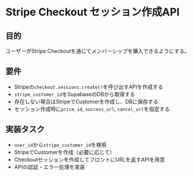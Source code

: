 
# Stripe Checkout セッション作成API

## 目的

ユーザーがStripe Checkoutを通じてメンバーシップを購入できるようにする。

## 要件

- Stripeの`checkout.sessions.create()`を呼び出すAPIを作成する
- `stripe_customer_id`をSupabaseのDBから取得する
- 存在しない場合はStripeでCustomerを作成し、DBに保存する
- セッション作成時に`price_id`, `success_url`, `cancel_url`を指定する

## 実装タスク

- `user_id`から`stripe_customer_id`を検索
- StripeでCustomerを作成（必要に応じて）
- Checkoutセッションを作成してフロントにURLを返すAPIを用意
- APIの認証・エラー処理を実装
